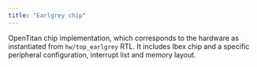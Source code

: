 ```yaml
---
title: "Earlgrey chip"
---
```


OpenTitan chip implementation, which corresponds to the hardware as
instantiated from `hw/top_earlgrey` RTL. It includes Ibex chip and
a specific peripheral configuration, interrupt list and memory layout.
